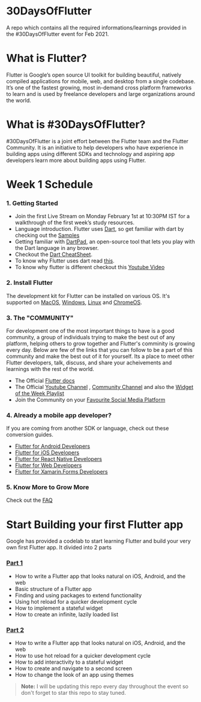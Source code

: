 # 30DaysOfFlutter
A repo which contains all the required informations/learnings provided in the #30DaysOfFlutter event for Feb 2021. 

# What is Flutter?
Flutter is Google’s open source UI toolkit for building beautiful, natively compiled applications for mobile, web, and desktop from a single codebase. It’s one of the fastest growing, most in-demand cross platform frameworks to learn and is used by freelance developers and large organizations around the world.

# What is #30DaysOfFlutter?
#30DaysOfFlutter is a joint effort between the Flutter team and the Flutter Community. It is an initiative to help developers who have experience in building apps using different SDKs and technology and aspiring app developers learn more about building apps using Flutter.

# Week 1 Schedule

### 1. Getting Started 
- Join the first Live Stream on Monday February 1st at 10:30PM IST for a walkthrough of the first week’s study resources.
- Language introduction. Flutter uses [Dart](https://dart.dev), so get familiar with dart by checking out the [Samples](https://dart.dev/samples)
- Getting familiar with [DartPad](https://dartpad.dev/), an open-source tool that lets you play with the Dart language in any browser. 
- Checkout the [Dart CheatSheet](https://dart.dev/codelabs/dart-cheatsheet).
- To know why Flutter uses dart read [this](https://hackernoon.com/why-flutter-uses-dart-dd635a054ebf).
- To know why flutter is different checkout this [Youtube Video](https://www.youtube.com/watch?v=l-YO9CmaSUM)

### 2. Install Flutter
The development kit for Flutter can be installed on various OS. It's supported on [MacOS](https://flutter.dev/docs/get-started/install/macos), [Windows](https://flutter.dev/docs/get-started/install/windows), [Linux](https://flutter.dev/docs/get-started/install/linux) and [ChromeOS](https://flutter.dev/docs/get-started/install/chromeos).

### 3. The "COMMUNITY"
For development one of the most important things to have is a good community, a group of individuals trying to make the best out of any platform, helping others to grow together and Flutter's comminity is growing every day. Below are few of the links that you can follow to be a part of this community and make the best out of it for yourself. Its a place to meet other Flutter developers, talk, discuss, and share your acheivements and learnings with the rest of the world.
-   The Official [Flutter docs](https://flutter.dev/docs)
-   The Official [Youtube Channel](https://youtube.com/flutterdev) , [Community Channel](https://www.youtube.com/c/FlutterCommunityVideos) and also the [Widget of the Week Playlist](https://www.youtube.com/watch?v=b_sQ9bMltGU&list=PLjxrf2q8roU23XGwz3Km7sQZFTdB996iG)
- Join the Community on your [Favourite Social Media Platform](https://flutter.dev/community)

### 4. Already a mobile app developer? 
  If you are coming from another SDK or language, check out these conversion guides.
-   [Flutter for Android Developers](https://flutter.dev/docs/get-started/flutter-for/android-devs)
-   [Flutter for iOS Developers](https://flutter.dev/docs/get-started/flutter-for/ios-devs)
-   [Flutter for React Native Developers](https://flutter.dev/docs/get-started/flutter-for/react-native-devs)
-   [Flutter for Web Developers](https://flutter.dev/docs/get-started/flutter-for/https://flutter.dev/docs/get-started/flutter-for/web-devs)
-   [Flutter for Xamarin.Forms Developers](https://flutter.dev/docs/get-started/flutter-for/Flutter%20for%20Xamarin.Forms%20Developers)

### 5. Know More to Grow More
Check out the [FAQ](https://flutter.dev/docs/resources/faq)


# Start Building your first Flutter app
Google has provided a codelab to start learning Flutter and build your very own first Flutter app. It divided into 2 parts 

### [Part 1](https://codelabs.developers.google.com/codelabs/first-flutter-app-pt1/#0)
-   How to write a Flutter app that looks natural on iOS, Android, and the web
-   Basic structure of a Flutter app
-   Finding and using packages to extend functionality
-   Using hot reload for a quicker development cycle
-   How to implement a stateful widget
-   How to create an infinite, lazily loaded list

### [Part 2](https://codelabs.developers.google.com/codelabs/first-flutter-app-pt2)
-   How to write a Flutter app that looks natural on iOS, Android, and the web
-   How to use hot reload for a quicker development cycle
-   How to add interactivity to a stateful widget
-   How to create and navigate to a second screen
-   How to change the look of an app using themes


> **Note:** I will be updating this repo every day throughout the event so don't forget to star this repo to stay tuned.
